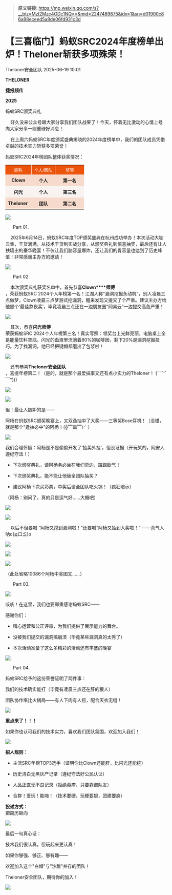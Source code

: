 > **原文链接**: https://mp.weixin.qq.com/s?__biz=MzI2Mzc4ODc1NQ==&mid=2247489875&idx=1&sn=d01900c86a88eceed5a8de06fd931c3d

#  【三喜临门】蚂蚁SRC2024年度榜单出炉！Theloner斩获多项殊荣！  
 Theloner安全团队   2025-06-19 10:01  
  
**THELONER**  
  
**捷报频传**  
  
**2025**  
  
蚂蚁SRC颁奖典礼  
  
  
  
    好久没来公众号跟大家分享我们团队战果了！今天，怀着无比激动的心情上号向大家分享一则重磅好消息！  
  
    在上周六蚂蚁SRC年度颁奖盛典揭晓的2024年度榜单中，我们的团队成员凭借卓越的技术实力斩获多项荣誉！  
  
  
蚂蚁SRC2024年榜团队整体获奖情况：  
  
<table><tbody><tr style="box-sizing: border-box;"><td data-colwidth="33.0000%" width="33.0000%" style="border-width: 1px;border-color: rgb(62, 62, 62) rgb(255, 255, 255) rgb(62, 62, 62) rgb(62, 62, 62);border-style: none solid none none;background-color: rgb(236, 84, 11);box-sizing: border-box;padding: 0px;"><section style="margin: 5px 0%;box-sizing: border-box;font-size: 13px;"><section style="text-align: center;padding: 0px 5px;color: rgb(255, 255, 255);box-sizing: border-box;"><p style="margin: 0px;padding: 0px;box-sizing: border-box;"><span leaf="">昵称</span></p></section></section></td><td data-colwidth="30.0000%" width="30.0000%" style="border-width: 1px;border-color: rgb(62, 62, 62) rgb(255, 255, 255) rgb(62, 62, 62) rgb(62, 62, 62);border-style: none solid none none;background-color: rgb(236, 84, 11);box-sizing: border-box;padding: 0px;"><section style="margin: 5px 0%;box-sizing: border-box;font-size: 13px;"><section style="text-align: center;padding: 0px 5px;color: rgb(255, 255, 255);box-sizing: border-box;"><p style="margin: 0px;padding: 0px;box-sizing: border-box;"><span leaf="">个人/团队</span></p></section></section></td><td data-colwidth="36.8100%" width="36.8100%" style="border-width: 1px;border-color: rgb(62, 62, 62) rgb(255, 255, 255) rgb(62, 62, 62) rgb(62, 62, 62);border-style: none solid none none;background-color: rgb(236, 84, 11);box-sizing: border-box;padding: 0px;"><section style="margin: 5px 0%;box-sizing: border-box;font-size: 13px;" data-mpa-action-id="mc35nvxz18u3"><section style="text-align: center;padding: 0px 5px;color: rgb(255, 255, 255);box-sizing: border-box;"><p style="margin: 0px;padding: 0px;box-sizing: border-box;"><span leaf="">奖项</span></p></section></section></td></tr><tr style="box-sizing: border-box;"><td data-colwidth="33.0000%" width="33.0000%" style="border-width: 1px;border-color: rgb(62, 62, 62);border-style: none;background-color: rgb(246, 218, 204);padding: 3px;box-sizing: border-box;"><section style="margin: 5px 0%;box-sizing: border-box;"><section style="text-align: justify;padding: 0px 5px;font-size: 14px;box-sizing: border-box;"><p style="text-align: center;white-space: normal;margin: 0px;padding: 0px;box-sizing: border-box;"><strong style="box-sizing: border-box;"><span leaf="">Clown</span></strong></p></section></section></td><td data-colwidth="30.0000%" width="30.0000%" style="border-width: 1px;border-color: rgb(62, 62, 62);border-style: none;background-color: rgb(246, 218, 204);padding: 3px;box-sizing: border-box;"><section style="margin: 5px 0%;box-sizing: border-box;"><section style="text-align: justify;padding: 0px 5px;font-size: 14px;box-sizing: border-box;"><p style="text-align: center;white-space: normal;margin: 0px;padding: 0px;box-sizing: border-box;"><strong style="box-sizing: border-box;"><span leaf="">个人</span></strong></p></section></section></td><td data-colwidth="36.8100%" width="36.8100%" style="border-width: 1px;border-color: rgb(62, 62, 62);border-style: none;background-color: rgb(246, 218, 204);padding: 3px;box-sizing: border-box;"><section style="margin: 5px 0%;box-sizing: border-box;"><section style="text-align: center;padding: 0px 5px;font-size: 14px;box-sizing: border-box;"><p style="margin: 0px;padding: 0px;box-sizing: border-box;"><strong style="box-sizing: border-box;"><span leaf="">第一名</span></strong></p></section></section></td></tr><tr style="box-sizing: border-box;"><td data-colwidth="33.0000%" width="33.0000%" style="border-width: 0px;border-color: rgb(62, 62, 62);border-style: none;background-color: rgb(248, 243, 240);padding: 3px;box-sizing: border-box;"><section style="margin: 5px 0%;box-sizing: border-box;"><section style="text-align: justify;padding: 0px 5px;font-size: 14px;box-sizing: border-box;"><p style="text-align: center;white-space: normal;margin: 0px;padding: 0px;box-sizing: border-box;"><strong style="box-sizing: border-box;"><span leaf="">闪光</span></strong></p></section></section></td><td data-colwidth="30.0000%" width="30.0000%" style="border-width: 0px;border-color: rgb(62, 62, 62);border-style: none;background-color: rgb(248, 243, 240);padding: 3px;box-sizing: border-box;"><section style="margin: 5px 0%;box-sizing: border-box;"><section style="text-align: justify;padding: 0px 5px;font-size: 14px;box-sizing: border-box;"><p style="text-align: center;white-space: normal;margin: 0px;padding: 0px;box-sizing: border-box;"><strong style="box-sizing: border-box;"><span leaf="">个人</span></strong></p></section></section></td><td data-colwidth="36.8100%" width="36.8100%" style="border-width: 0px;border-color: rgb(62, 62, 62);border-style: none;background-color: rgb(248, 243, 240);padding: 3px;box-sizing: border-box;"><section style="margin: 5px 0%;box-sizing: border-box;"><section style="text-align: center;padding: 0px 5px;font-size: 14px;box-sizing: border-box;"><p style="margin: 0px;padding: 0px;box-sizing: border-box;"><strong style="box-sizing: border-box;"><span leaf="">第三名</span></strong></p></section></section></td></tr><tr style="box-sizing: border-box;"><td data-colwidth="33.0000%" width="33.0000%" style="border-width: 1px;border-color: rgb(62, 62, 62);border-style: none;background-color: rgb(246, 218, 204);padding: 3px;box-sizing: border-box;"><section style="margin: 5px 0%;box-sizing: border-box;"><section style="text-align: justify;padding: 0px 5px;font-size: 14px;box-sizing: border-box;"><p style="text-align: center;white-space: normal;margin: 0px;padding: 0px;box-sizing: border-box;"><strong style="box-sizing: border-box;"><span leaf="">Theloner </span></strong></p></section></section></td><td data-colwidth="30.0000%" width="30.0000%" style="border-width: 1px;border-color: rgb(62, 62, 62);border-style: none;background-color: rgb(246, 218, 204);padding: 3px;box-sizing: border-box;"><section style="margin: 5px 0%;box-sizing: border-box;"><section style="text-align: justify;padding: 0px 5px;font-size: 14px;box-sizing: border-box;"><p style="text-align: center;white-space: normal;margin: 0px;padding: 0px;box-sizing: border-box;"><strong style="box-sizing: border-box;"><span leaf="">团队</span></strong></p></section></section></td><td data-colwidth="36.8100%" width="36.8100%" style="border-width: 1px;border-color: rgb(62, 62, 62);border-style: none;background-color: rgb(246, 218, 204);padding: 3px;box-sizing: border-box;"><section style="margin: 5px 0%;box-sizing: border-box;"><section style="text-align: center;padding: 0px 5px;font-size: 14px;box-sizing: border-box;"><p style="margin: 0px;padding: 0px;box-sizing: border-box;"><strong style="box-sizing: border-box;"><span leaf="">第二名</span></strong></p></section></section></td></tr></tbody></table>  
  
![](https://mmbiz.qpic.cn/mmbiz_jpg/06tvL6Oj3ebXly6NSL93jFkFzl9A4XOKicon29UeDEFVe8Iur6pOv5DHm9CeHFENq8nfE0MxJX3IfGrfzj1IMDQ/640?wx_fmt=jpeg "")  
  
  
      Part 01.  
  
  
  
    2025年6月14日，蚂蚁SRC年度TOP颁奖盛典在杭州成功举办！本次活动大咖云集，干货满满，从技术干货到实战分享，从颁奖典礼到惊喜抽奖，最后还有让人扶墙出的豪华晚宴！不仅让我们脑容量爆炸，还让我们的胃容量也达到了历史峰值！非常感谢主办方的邀请！   
  
![](https://mmbiz.qpic.cn/mmbiz_jpg/06tvL6Oj3ebXly6NSL93jFkFzl9A4XOKuIUk0ibx44Hy4mRLiccNY1CNnGSWfjTwLicnTb0oXb57dtr16ESk11Z8g/640?wx_fmt=jpeg "")  
  
  
      Part 02.  
  
  
    本次颁奖典礼获奖名单中，首先恭喜**Clown****师傅**  
，荣获蚂蚁SRC 2024个人年榜第一名！江湖人称"漏洞挖掘永动机"，别人凌晨三点做梦，Clown凌晨三点梦游式挖漏洞，醒来发现又提交了个严重。建议主办方给他颁个‘最佳熬夜奖’，毕竟凌晨三点还在一边朋友圈“网易云”一边提交高危严重！  
  
![](https://mmbiz.qpic.cn/mmbiz_jpg/06tvL6Oj3ebXly6NSL93jFkFzl9A4XOK4tTyePpXgl1Yhfox9d7SPuMbS6WnicoOic4OawpM3e8LgbWuEWGRctTg/640?wx_fmt=jpeg "")  
  
  
    其次，恭喜**闪光师傅**  
荣获蚂蚁SRC 2024个人年榜第三名！真实写照：领奖台上光鲜亮丽，电脑桌上全是能量饮料空瓶。闪光的血液里流淌着80%的咖啡因，剩下20%是漏洞挖掘技巧。为了找漏洞，他已经把键帽都磨出了包浆啦！  
  
![](https://mmbiz.qpic.cn/mmbiz_jpg/06tvL6Oj3ebXly6NSL93jFkFzl9A4XOKeibMdsnNd73RD3iaQuf1YZ81B5QoT5hxUvzfvaian2TIaphWj8Oib9D12Q/640?wx_fmt=jpeg "")  
  
  
    还有恭喜**Theloner安全团队**  
，喜提年榜第二！（是的，就是那个最爱搞事又还有点小实力的Theloner！ \(￣︶￣*\))）  
  
![](https://mmbiz.qpic.cn/mmbiz_jpg/06tvL6Oj3ebXly6NSL93jFkFzl9A4XOKTFveKH6ETVkLvXm1IuoWH9hFBh3WRmgibItc9icjJiciblGLSzicjFeBkXA/640?wx_fmt=jpeg "")  
  
![](https://mmbiz.qpic.cn/mmbiz_jpg/06tvL6Oj3ebXly6NSL93jFkFzl9A4XOK9ricSl1rxoqKhibGBRBAwjm0dnwDHdvvYicR4dnA89mP8Bo8gsjfESAicw/640?wx_fmt=jpeg "")  
  
  
但！最让人嫉妒的是——  
  
阿杨在蚂蚁SRC颁奖晚宴上，又双叒抽中了大奖——三等奖Bose耳机！（没错，就是那个"逢抽必中"的阿杨！(╬▔皿▔)╯）  
  
![](https://mmbiz.qpic.cn/mmbiz_jpg/06tvL6Oj3ebXly6NSL93jFkFzl9A4XOKDRjXaluuFXz5U7HVzVPCm2icDOCMgIGyGxoz3kHXeFLsM7SGuBqvQMw/640?wx_fmt=jpeg "")  
  
我们合理怀疑：阿杨是不是偷偷开发了‘抽奖外挂’，但没证据（开玩笑的，网安人遵纪守法！）  
- 下次颁奖典礼，请阿杨务必坐在我们旁边，蹭蹭欧气！  
  
- 下次颁奖典礼，能不能让他替全团队抽奖？  
  
- 建议阿杨下次买彩票，中奖后请全团队吃火锅！（疯狂暗示）  
  
  
  
  
（阿杨：别问了，真的只是运气好……大概吧）  
  
![](https://mmbiz.qpic.cn/mmbiz_png/06tvL6Oj3ebXly6NSL93jFkFzl9A4XOK4d6JAYcVaq79lhNicW5Q2iarrAsuJ4j2pibJ4Lp7goiaOyFJefegib5p9Dw/640?wx_fmt=png "")  
  
![](https://mmbiz.qpic.cn/mmbiz_png/06tvL6Oj3ebXly6NSL93jFkFzl9A4XOKPXAZiae9ibtdPVvOv6iagXWfBg1g6icZibZwvbWYsBHsEqgORRnmJKBBWew/640?wx_fmt=png "")  
  
  
    以后不但要喊 “阿杨又挖到漏洞啦！”还要喊“阿杨又抽到大奖啦！” ——真气人呐o(≧口≦)o  
  
![](https://mmbiz.qpic.cn/mmbiz_jpg/06tvL6Oj3ebXly6NSL93jFkFzl9A4XOKlL7XEyow1fPphz4hzJRlvHslNUI1nyKOmOEhmGH5L2jhKCYPLvVSOg/640?wx_fmt=jpeg "")  
  
![](https://mmbiz.qpic.cn/mmbiz_jpg/06tvL6Oj3ebXly6NSL93jFkFzl9A4XOKfBZ54BeK5qUHicULdbMe1j4Dq6kLn4utPyM5Wx00opLaODDygribNCWg/640?wx_fmt=jpeg "")  
  
![](https://mmbiz.qpic.cn/mmbiz_jpg/06tvL6Oj3ebXly6NSL93jFkFzl9A4XOKHUsanCWLCribiaB2r3TibibyJScaKUHkJBDOq2szCicF1ECLcFkGXE63DAQ/640?wx_fmt=jpeg "")  
  
（此处省略10086个阿杨中奖图文……）  
  
  
      Part 03.  
  
  
  
![](https://mmbiz.qpic.cn/mmbiz_jpg/06tvL6Oj3ebXly6NSL93jFkFzl9A4XOK95KtLZFyMPF1YHD0vSWWqp9hnFrOXPp2yqUM8nomIq3961xR79wNMA/640?wx_fmt=jpeg "")  
  
咳咳！在这里，我们也要郑重感谢蚂蚁SRC——  
  
感谢你们：  
- 精心运营和公正评审，为我们提供了展示能力的舞台。  
  
- 没被我们提交的漏洞搞崩溃（毕竟某些漏洞真的太秀了）  
  
- 本次活动准备了这么多精彩的活动还有丰盛的晚宴  
  
  
  
![](https://mmbiz.qpic.cn/mmbiz_jpg/06tvL6Oj3ebXly6NSL93jFkFzl9A4XOKsapVy6PdGwBW5dPHOPvhFYkykzIvd1uVRSmIVRExjHX2bcmsKpLf3w/640?wx_fmt=jpeg "")  
  
  
  
  
  
      Part 04.  
  
  
  
蚂蚁SRC给予的这份荣誉证明了两件事：  
  
我们的技术确实能打（毕竟有凌晨三点还在肝的狠人）  
  
团队协作堪比火锅局——有人下肉有人捞，配合天衣无缝！  
  
![](https://mmbiz.qpic.cn/mmbiz_jpg/06tvL6Oj3ebXly6NSL93jFkFzl9A4XOKJdRAIAu4VVr24atNDA5g671poN3Q0aZqH6yG6cHuTPR8dRWqvb6v9Q/640?wx_fmt=jpeg "")  
  
  
**重点来了！！！**  
  
如果你也认可我们的技术实力，喜欢我们团队氛围，欢迎加入我们！  
  
![](https://mmbiz.qpic.cn/mmbiz_jpg/06tvL6Oj3ebXly6NSL93jFkFzl9A4XOKxeSBPQGJJAvk8w6DjWGdaiactqHmdkxkRLWic6mCibhRXAszp7uBXPA4g/640?wx_fmt=jpeg "")  
  
  
**招人规则：**  
- 主流SRC年榜TOP3选手（证明你比Clown还能肝，比闪光还能挖）  
  
- 历史清白无黑灰产记录（遵纪守法好公民认证）  
  
- 人品正直无不良记录（拒绝毒瘤，只要靠谱队友）  
  
- 合群！爱玩！能嗨！（技术要硬，玩梗要狠，团建要疯）  
  
  
  
  
**投递方式：**  
把简历砸向  
  
![](https://mmbiz.qpic.cn/mmbiz_jpg/06tvL6Oj3ebXly6NSL93jFkFzl9A4XOKN0JKbLNquglHWhppsyzjyoGnmQC5tHGSru3icel88nLP4h0LFftVOGw/640?wx_fmt=jpeg "")  
  
最后一句真心话：  
  
技术我们很认真，但玩起来更认真！  
  
如果你够强、够正、够有趣——  
  
欢迎加入这个"白帽"与"沙雕"并存的团队！  
  
Theloner安全团队，期待你的加入！  
  
![](https://mmbiz.qpic.cn/mmbiz_jpg/06tvL6Oj3ebXly6NSL93jFkFzl9A4XOK3IofQIzueyyXS0o23ncOdbNibyic1BxOwWvxmtPwK5nKf8R4XmYosELQ/640?wx_fmt=jpeg "")  
  
  
  
  
  
  
